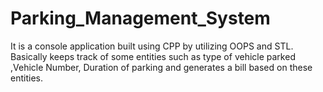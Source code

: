 # Parking_Management_System
It is a console application built using CPP by utilizing OOPS and STL. Basically keeps track of some entities such as type of vehicle parked ,Vehicle Number, Duration of parking and generates a bill based on these entities.
